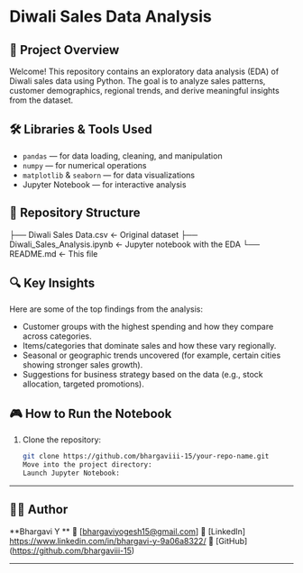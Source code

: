 # Diwali Sales Data Analysis

## 📌 Project Overview  
Welcome! This repository contains an exploratory data analysis (EDA) of Diwali sales data using Python. The goal is to analyze sales patterns, customer demographics, regional trends, and derive meaningful insights from the dataset.

## 🛠️ Libraries & Tools Used  
- `pandas` — for data loading, cleaning, and manipulation  
- `numpy` — for numerical operations  
- `matplotlib` & `seaborn` — for data visualizations  
- Jupyter Notebook — for interactive analysis  

## 📂 Repository Structure  
├── Diwali Sales Data.csv ← Original dataset
├── Diwali_Sales_Analysis.ipynb ← Jupyter notebook with the EDA
└── README.md ← This file
## 🔍 Key Insights  
Here are some of the top findings from the analysis:  
- Customer groups with the highest spending and how they compare across categories.  
- Items/categories that dominate sales and how these vary regionally.  
- Seasonal or geographic trends uncovered (for example, certain cities showing stronger sales growth).  
- Suggestions for business strategy based on the data (e.g., stock allocation, targeted promotions).

## 🎮 How to Run the Notebook  
1. Clone the repository:  
   ```bash
   git clone https://github.com/bhargaviii-15/your-repo-name.git
   Move into the project directory:
   Launch Jupyter Notebook:
----
   ## 👨‍💻 Author
**Bhargavi Y **
📧 [bhargaviyogesh15@gmail.com]
💼 [LinkedIn] https://www.linkedin.com/in/bhargavi-y-9a06a8322/ 
🔗 [GitHub] (https://github.com/bhargaviii-15)

---


